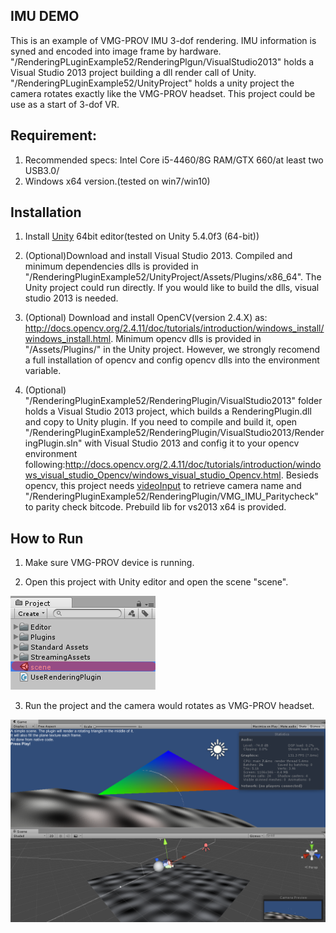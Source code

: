 
## IMU DEMO

This is an example of VMG-PROV IMU 3-dof rendering. IMU information is syned and encoded into image frame by hardware. "/RenderingPLuginExample52/RenderingPlgun/VisualStudio2013" holds a Visual Studio 2013 project building a dll render call of Unity. "/RenderingPLuginExample52/UnityProject" holds a unity project the camera rotates exactly like the VMG-PROV headset. This project could be use as a start of 3-dof VR.

## Requirement:

1.  Recommended specs: Intel Core i5-4460/8G RAM/GTX 660/at least two USB3.0/
2.  Windows x64 version.(tested on win7/win10)

## Installation

1.  Install [Unity](https://unity3d.com/) 64bit editor(tested on Unity 5.4.0f3 (64-bit))

2.  (Optional)Download and install Visual Studio 2013. Compiled and minimum dependencies dlls is provided in "/RenderingPluginExample52/UnityProject/Assets/Plugins/x86_64". The Unity project could run directly. If you would like to build the dlls, visual studio 2013 is needed.

3.  (Optional) Download and install OpenCV(version 2.4.X) as: http://docs.opencv.org/2.4.11/doc/tutorials/introduction/windows_install/windows_install.html. Minimum opencv dlls is provided in "/Assets/Plugins/" in the Unity project. However, we strongly recomend a full installation of opencv and config opencv dlls into the environment variable.

4.  (Optional) "/RenderingPluginExample52/RenderingPlugin/VisualStudio2013" folder holds a Visual Studio 2013 project, which builds a RenderingPlugin.dll and copy to Unity plugin. If you need to compile and build it, open "/RenderingPluginExample52/RenderingPlugin/VisualStudio2013/RenderingPlugin.sln" with Visual Studio 2013 and config it to your opencv environment following:http://docs.opencv.org/2.4.11/doc/tutorials/introduction/windows_visual_studio_Opencv/windows_visual_studio_Opencv.html. Besieds opencv, this project needs [videoInput](https://github.com/ofTheo/videoInput) to retrieve camera name and "/RenderingPluginExample52/RenderingPlugin/VMG_IMU_Paritycheck" to parity check bitcode. Prebuild lib for vs2013 x64 is provided.

## How to Run

1.  Make sure VMG-PROV device is running.

2.  Open this project with Unity editor and open the scene "scene".

  ![alt text](https://github.com/VisionerTech/IMU_demo/blob/master/readme_images/snipaste_20170317_103901.png "scene")


3.  Run the project and the camera would rotates as VMG-PROV headset.

  ![alt text](https://github.com/VisionerTech/IMU_demo/blob/master/readme_images/snipaste_20170317_104111.png "run snap")
